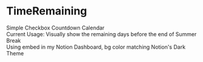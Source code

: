 # TimeRemaining
Simple Checkbox Countdown Calendar\
Current Usage: Visually show the remaining days before the end of Summer Break\
Using embed in my Notion Dashboard, bg color matching Notion's Dark Theme
